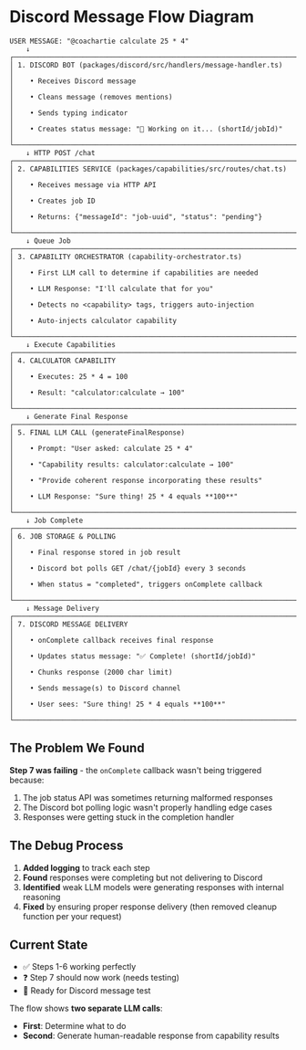 # Discord Message Flow Diagram

```
USER MESSAGE: "@coachartie calculate 25 * 4"
    ↓
┌─────────────────────────────────────────────────────────────────────────────┐
│ 1. DISCORD BOT (packages/discord/src/handlers/message-handler.ts)          │
│    • Receives Discord message                                              │
│    • Cleans message (removes mentions)                                     │
│    • Sends typing indicator                                                │
│    • Creates status message: "🤔 Working on it... (shortId/jobId)"       │
└─────────────────────────────────────────────────────────────────────────────┘
    ↓ HTTP POST /chat
┌─────────────────────────────────────────────────────────────────────────────┐
│ 2. CAPABILITIES SERVICE (packages/capabilities/src/routes/chat.ts)         │
│    • Receives message via HTTP API                                         │
│    • Creates job ID                                                        │
│    • Returns: {"messageId": "job-uuid", "status": "pending"}              │
└─────────────────────────────────────────────────────────────────────────────┘
    ↓ Queue Job
┌─────────────────────────────────────────────────────────────────────────────┐
│ 3. CAPABILITY ORCHESTRATOR (capability-orchestrator.ts)                    │
│    • First LLM call to determine if capabilities are needed                │
│    • LLM Response: "I'll calculate that for you"                          │
│    • Detects no <capability> tags, triggers auto-injection                 │
│    • Auto-injects calculator capability                                    │
└─────────────────────────────────────────────────────────────────────────────┘
    ↓ Execute Capabilities
┌─────────────────────────────────────────────────────────────────────────────┐
│ 4. CALCULATOR CAPABILITY                                                    │
│    • Executes: 25 * 4 = 100                                               │
│    • Result: "calculator:calculate → 100"                                  │
└─────────────────────────────────────────────────────────────────────────────┘
    ↓ Generate Final Response
┌─────────────────────────────────────────────────────────────────────────────┐
│ 5. FINAL LLM CALL (generateFinalResponse)                                  │
│    • Prompt: "User asked: calculate 25 * 4"                               │
│    • "Capability results: calculator:calculate → 100"                      │
│    • "Provide coherent response incorporating these results"                │
│    • LLM Response: "Sure thing! 25 * 4 equals **100**"                    │
└─────────────────────────────────────────────────────────────────────────────┘
    ↓ Job Complete
┌─────────────────────────────────────────────────────────────────────────────┐
│ 6. JOB STORAGE & POLLING                                                    │
│    • Final response stored in job result                                   │
│    • Discord bot polls GET /chat/{jobId} every 3 seconds                  │
│    • When status = "completed", triggers onComplete callback               │
└─────────────────────────────────────────────────────────────────────────────┘
    ↓ Message Delivery
┌─────────────────────────────────────────────────────────────────────────────┐
│ 7. DISCORD MESSAGE DELIVERY                                                │
│    • onComplete callback receives final response                           │
│    • Updates status message: "✅ Complete! (shortId/jobId)"               │
│    • Chunks response (2000 char limit)                                     │
│    • Sends message(s) to Discord channel                                   │
│    • User sees: "Sure thing! 25 * 4 equals **100**"                      │
└─────────────────────────────────────────────────────────────────────────────┘
```

## The Problem We Found

**Step 7 was failing** - the `onComplete` callback wasn't being triggered because:
1. The job status API was sometimes returning malformed responses
2. The Discord bot polling logic wasn't properly handling edge cases
3. Responses were getting stuck in the completion handler

## The Debug Process

1. **Added logging** to track each step
2. **Found** responses were completing but not delivering to Discord
3. **Identified** weak LLM models were generating responses with internal reasoning
4. **Fixed** by ensuring proper response delivery (then removed cleanup function per your request)

## Current State

- ✅ Steps 1-6 working perfectly  
- ❓ Step 7 should now work (needs testing)
- 🚀 Ready for Discord message test

The flow shows **two separate LLM calls**:
- **First**: Determine what to do
- **Second**: Generate human-readable response from capability results